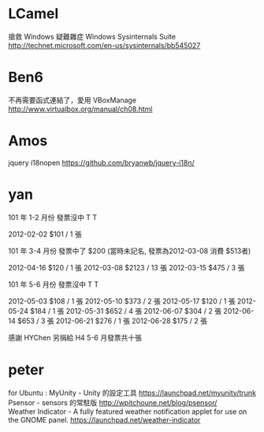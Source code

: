 # LCamel

 搶救 Windows 疑難雜症 Windows Sysinternals Suite
<http://technet.microsoft.com/en-us/sysinternals/bb545027>  

# Ben6

 不再需要函式連結了，愛用 VBoxManage
<http://www.virtualbox.org/manual/ch08.html>  

# Amos

jquery i18nopen
<https://github.com/bryanwb/jquery-i18n/>  
# yan


101 年 1-2 月份 發票沒中 T T

2012-02-02 $101 / 1 張

101 年 3-4 月份 發票中了 $200 (當時未記名, 發票為2012-03-08 消費 $513者)

2012-04-16 $120 / 1 張
2012-03-08 $2123 / 13 張
2012-03-15 $475 / 3 張

101 年 5-6 月份 發票沒中 T T

2012-05-03 $108 / 1 張
2012-05-10 $373 / 2 張
2012-05-17 $120 / 1 張
2012-05-24 $184 / 1 張
2012-05-31 $652 / 4 張
2012-06-07 $304 / 2 張
2012-06-14 $653 / 3 張
2012-06-21 $276 / 1 張
2012-06-28 $175 / 2 張

感謝 HYChen 另捐給 H4 5-6 月發票共十張

# peter

for Ubuntu :
MyUnity - Unity 的設定工具 
<https://launchpad.net/myunity/trunk>  
Psensor - sensors 的常駐版 
<http://wpitchoune.net/blog/psensor/>  
Weather Indicator - A fully featured weather notification applet for use on the GNOME panel.
<https://launchpad.net/weather-indicator>  